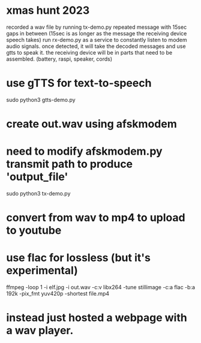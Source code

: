 # xmas hunt 2023
recorded a wav file by running tx-demo.py
repeated message with 15sec gaps in between (15sec is as longer as the message the receiving device speech takes)
run rx-demo.py as a service to constantly listen to modem audio signals.
once detected, it will take the decoded messages and use gtts to speak it.
the receiving device will be in parts that need to be assembled. (battery, raspi, speaker, cords)


# use gTTS for text-to-speech
sudo python3 gtts-demo.py

# create out.wav using afskmodem
# need to modify afskmodem.py transmit path to produce 'output_file'
sudo python3 tx-demo.py

# convert from wav to mp4 to upload to youtube
# use flac for lossless (but it's experimental)
ffmpeg -loop 1 -i elf.jpg -i out.wav -c:v libx264 -tune stillimage -c:a flac -b:a 192k -pix_fmt yuv420p -shortest file.mp4

# instead just hosted a webpage with a wav player.

